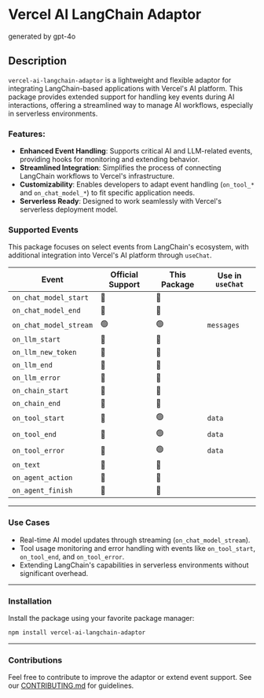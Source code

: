 # Vercel AI LangChain Adaptor

generated by gpt-4o

## Description

`vercel-ai-langchain-adaptor` is a lightweight and flexible adaptor for integrating LangChain-based applications with Vercel's AI platform. This package provides extended support for handling key events during AI interactions, offering a streamlined way to manage AI workflows, especially in serverless environments.

### Features:
- **Enhanced Event Handling**: Supports critical AI and LLM-related events, providing hooks for monitoring and extending behavior.
- **Streamlined Integration**: Simplifies the process of connecting LangChain workflows to Vercel's infrastructure.
- **Customizability**: Enables developers to adapt event handling (`on_tool_*` and `on_chat_model_*`) to fit specific application needs.
- **Serverless Ready**: Designed to work seamlessly with Vercel's serverless deployment model.

### Supported Events

This package focuses on select events from LangChain's ecosystem, with additional integration into Vercel's AI platform through `useChat`. 

| **Event**             | **Official Support** | **This Package** | **Use in `useChat`** |
|------------------------|-----------------------|-------------------|-----------------------|
| `on_chat_model_start`  | 🔴                   | 🔴                |                       |
| `on_chat_model_end`    | 🔴                   | 🔴                |                       |
| `on_chat_model_stream` | 🟢                   | 🟢                | `messages`            |
| `on_llm_start`         | 🔴                   | 🔴                |                       |
| `on_llm_new_token`     | 🔴                   | 🔴                |                       |
| `on_llm_end`           | 🔴                   | 🔴                |                       |
| `on_llm_error`         | 🔴                   | 🔴                |                       |
| `on_chain_start`       | 🔴                   | 🔴                |                       |
| `on_chain_end`         | 🔴                   | 🔴                |                       |
| `on_tool_start`        | 🔴                   | 🟢                | `data`                |
| `on_tool_end`          | 🔴                   | 🟢                | `data`                |
| `on_tool_error`        | 🔴                   | 🟢                | `data`                |
| `on_text`              | 🔴                   | 🔴                |                       |
| `on_agent_action`      | 🔴                   | 🔴                |                       |
| `on_agent_finish`      | 🔴                   | 🔴                |                       |

---

### Use Cases
- Real-time AI model updates through streaming (`on_chat_model_stream`).
- Tool usage monitoring and error handling with events like `on_tool_start`, `on_tool_end`, and `on_tool_error`.
- Extending LangChain's capabilities in serverless environments without significant overhead.

---

### Installation

Install the package using your favorite package manager:

```bash
npm install vercel-ai-langchain-adaptor
```

---

### Contributions

Feel free to contribute to improve the adaptor or extend event support. See our [CONTRIBUTING.md](./CONTRIBUTING.md) for guidelines.

